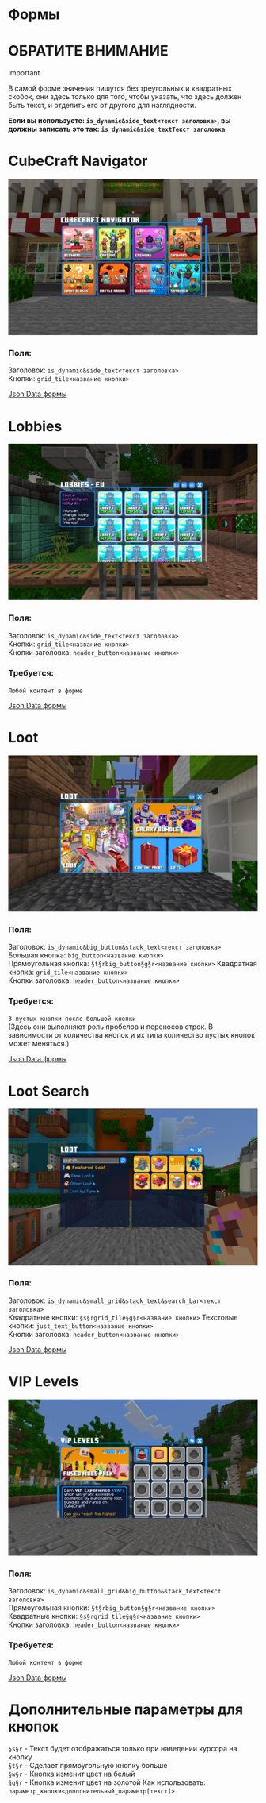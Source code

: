 # Формы

# ОБРАТИТЕ ВНИМАНИЕ
> [!important]
> В самой форме значения пишутся без треугольных и квадратных скобок, они здесь только для того, чтобы указать, что здесь должен быть текст, и отделить его от другого для наглядности.   
>
> **Eсли вы используете: `is_dynamic&side_text<текст заголовка>`, вы должны записать это так: `is_dynamic&side_textТекст заголовка`**

# CubeCraft Navigator
![CubeCraft Navigator](../images/cubecraft_navigator.png)

### Поля:
Заголовок: `is_dynamic&side_text<текст заголовка>`  
Кнопки: `grid_tile<название кнопки>`

[Json Data формы](../data/cubecraft_navigator.json)


# Lobbies
![Lobbies](../images/cubecraft_lobbies.png)

### Поля:
Заголовок: `is_dynamic&side_text<текст заголовка>`  
Кнопки: `grid_tile<название кнопки>`    
Кнопки заголовка: `header_button<название кнопки>`  

### Требуется:
`Любой контент в форме`

[Json Data формы](../data/cubecraft_lobbies.json)


# Loot
![Loot](../images/cubecraft_loot.png)

### Поля:
Заголовок: `is_dynamic&big_button&stack_text<текст заголовка>`  
Большая кнопка: `big_button<название кнопки>`   
Прямоугольная кнопка: `§t§rbig_button§g§r<название кнопки>` 
Квадратная кнопка: `grid_tile<название кнопки>`  
Кнопки заголовка: `header_button<название кнопки>`  

### Требуется:
`3 пустых кнопки после большой кнопки`  
(Здесь они выполняют роль пробелов и переносов строк.
В зависимости от количества кнопок и их типа количество пустых кнопок может меняться.)

[Json Data формы](../data/cubecraft_loot.json)


# Loot Search
![Loot Search](../images/cubecraft_loot_search.png)

### Поля:
Заголовок: `is_dynamic&small_grid&stack_text&search_bar<текст заголовка>`   
Квадратные кнопки: `§s§rgrid_tile§g§r<название кнопки>` 
Текстовые кнопки: `just_text_button<название кнопки>`   
Кнопки заголовка: `header_button<название кнопки>`  

[Json Data формы](../data/cubecraft_loot_search.json)


# VIP Levels
![VIP Levels](../images/cubecraft_vip_levels.png)

### Поля:
Заголовок: `is_dynamic&small_grid&big_button&stack_text<текст заголовка>`   
Прямоугольная кнопки: `§t§rbig_button§g§r<название кнопки>`     
Квадратные кнопки: `§s§rgrid_tile§g§r<название кнопки>`     
Кнопки заголовка: `header_button<название кнопки>`  

### Требуется:
`Любой контент в форме`

[Json Data формы](../data/cubecraft_vip_levels.json)


# Дополнительные параметры для кнопок
`§s§r` - Текст будет отображаться только при наведении курсора на кнопку    
`§t§r` - Сделает прямоугольную кнопку больше    
`§w§r` - Кнопка изменит цвет на белый   
`§g§r` - Кнопка изменит цвет на золотой 
Как использовать: `параметр_кнопки<дополнительный_параметр[текст]>`
